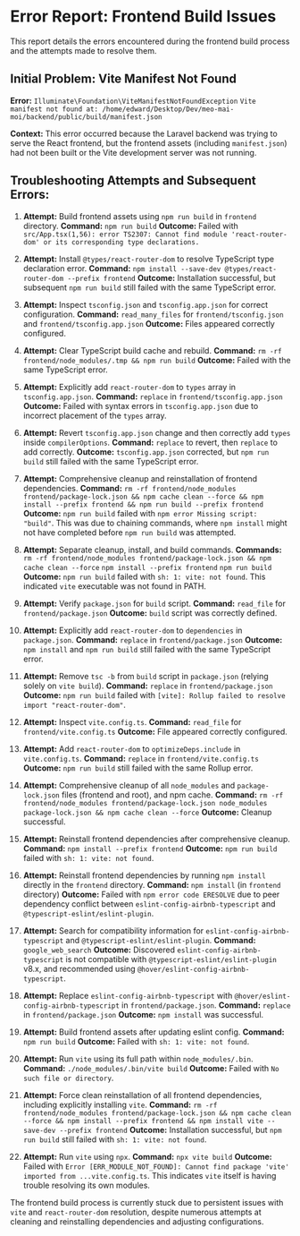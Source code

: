 # Error Report: Frontend Build Issues

This report details the errors encountered during the frontend build process and the attempts made to resolve them.

## Initial Problem: Vite Manifest Not Found

**Error:** `Illuminate\Foundation\ViteManifestNotFoundException`
`Vite manifest not found at: /home/edward/Desktop/Dev/meo-mai-moi/backend/public/build/manifest.json`

**Context:** This error occurred because the Laravel backend was trying to serve the React frontend, but the frontend assets (including `manifest.json`) had not been built or the Vite development server was not running.

## Troubleshooting Attempts and Subsequent Errors:

1.  **Attempt:** Build frontend assets using `npm run build` in `frontend` directory.
    **Command:** `npm run build`
    **Outcome:** Failed with `src/App.tsx(1,56): error TS2307: Cannot find module 'react-router-dom' or its corresponding type declarations.`

2.  **Attempt:** Install `@types/react-router-dom` to resolve TypeScript type declaration error.
    **Command:** `npm install --save-dev @types/react-router-dom --prefix frontend`
    **Outcome:** Installation successful, but subsequent `npm run build` still failed with the same TypeScript error.

3.  **Attempt:** Inspect `tsconfig.json` and `tsconfig.app.json` for correct configuration.
    **Command:** `read_many_files` for `frontend/tsconfig.json` and `frontend/tsconfig.app.json`
    **Outcome:** Files appeared correctly configured.

4.  **Attempt:** Clear TypeScript build cache and rebuild.
    **Command:** `rm -rf frontend/node_modules/.tmp && npm run build`
    **Outcome:** Failed with the same TypeScript error.

5.  **Attempt:** Explicitly add `react-router-dom` to `types` array in `tsconfig.app.json`.
    **Command:** `replace` in `frontend/tsconfig.app.json`
    **Outcome:** Failed with syntax errors in `tsconfig.app.json` due to incorrect placement of the `types` array.

6.  **Attempt:** Revert `tsconfig.app.json` change and then correctly add `types` inside `compilerOptions`.
    **Command:** `replace` to revert, then `replace` to add correctly.
    **Outcome:** `tsconfig.app.json` corrected, but `npm run build` still failed with the same TypeScript error.

7.  **Attempt:** Comprehensive cleanup and reinstallation of frontend dependencies.
    **Command:** `rm -rf frontend/node_modules frontend/package-lock.json && npm cache clean --force && npm install --prefix frontend && npm run build --prefix frontend`
    **Outcome:** `npm run build` failed with `npm error Missing script: "build"`. This was due to chaining commands, where `npm install` might not have completed before `npm run build` was attempted.

8.  **Attempt:** Separate cleanup, install, and build commands.
    **Commands:**
    `rm -rf frontend/node_modules frontend/package-lock.json && npm cache clean --force`
    `npm install --prefix frontend`
    `npm run build`
    **Outcome:** `npm run build` failed with `sh: 1: vite: not found`. This indicated `vite` executable was not found in PATH.

9.  **Attempt:** Verify `package.json` for `build` script.
    **Command:** `read_file` for `frontend/package.json`
    **Outcome:** `build` script was correctly defined.

10. **Attempt:** Explicitly add `react-router-dom` to `dependencies` in `package.json`.
    **Command:** `replace` in `frontend/package.json`
    **Outcome:** `npm install` and `npm run build` still failed with the same TypeScript error.

11. **Attempt:** Remove `tsc -b` from `build` script in `package.json` (relying solely on `vite build`).
    **Command:** `replace` in `frontend/package.json`
    **Outcome:** `npm run build` failed with `[vite]: Rollup failed to resolve import "react-router-dom"`.

12. **Attempt:** Inspect `vite.config.ts`.
    **Command:** `read_file` for `frontend/vite.config.ts`
    **Outcome:** File appeared correctly configured.

13. **Attempt:** Add `react-router-dom` to `optimizeDeps.include` in `vite.config.ts`.
    **Command:** `replace` in `frontend/vite.config.ts`
    **Outcome:** `npm run build` still failed with the same Rollup error.

14. **Attempt:** Comprehensive cleanup of all `node_modules` and `package-lock.json` files (frontend and root), and npm cache.
    **Command:** `rm -rf frontend/node_modules frontend/package-lock.json node_modules package-lock.json && npm cache clean --force`
    **Outcome:** Cleanup successful.

15. **Attempt:** Reinstall frontend dependencies after comprehensive cleanup.
    **Command:** `npm install --prefix frontend`
    **Outcome:** `npm run build` failed with `sh: 1: vite: not found`.

16. **Attempt:** Reinstall frontend dependencies by running `npm install` directly in the `frontend` directory.
    **Command:** `npm install` (in `frontend` directory)
    **Outcome:** Failed with `npm error code ERESOLVE` due to peer dependency conflict between `eslint-config-airbnb-typescript` and `@typescript-eslint/eslint-plugin`.

17. **Attempt:** Search for compatibility information for `eslint-config-airbnb-typescript` and `@typescript-eslint/eslint-plugin`.
    **Command:** `google_web_search`
    **Outcome:** Discovered `eslint-config-airbnb-typescript` is not compatible with `@typescript-eslint/eslint-plugin` v8.x, and recommended using `@hover/eslint-config-airbnb-typescript`.

18. **Attempt:** Replace `eslint-config-airbnb-typescript` with `@hover/eslint-config-airbnb-typescript` in `frontend/package.json`.
    **Command:** `replace` in `frontend/package.json`
    **Outcome:** `npm install` was successful.

19. **Attempt:** Build frontend assets after updating eslint config.
    **Command:** `npm run build`
    **Outcome:** Failed with `sh: 1: vite: not found`.

20. **Attempt:** Run `vite` using its full path within `node_modules/.bin`.
    **Command:** `./node_modules/.bin/vite build`
    **Outcome:** Failed with `No such file or directory`.

21. **Attempt:** Force clean reinstallation of all frontend dependencies, including explicitly installing `vite`.
    **Command:** `rm -rf frontend/node_modules frontend/package-lock.json && npm cache clean --force && npm install --prefix frontend && npm install vite --save-dev --prefix frontend`
    **Outcome:** Installation successful, but `npm run build` still failed with `sh: 1: vite: not found`.

22. **Attempt:** Run `vite` using `npx`.
    **Command:** `npx vite build`
    **Outcome:** Failed with `Error [ERR_MODULE_NOT_FOUND]: Cannot find package 'vite' imported from ...vite.config.ts`. This indicates `vite` itself is having trouble resolving its own modules.

The frontend build process is currently stuck due to persistent issues with `vite` and `react-router-dom` resolution, despite numerous attempts at cleaning and reinstalling dependencies and adjusting configurations.
